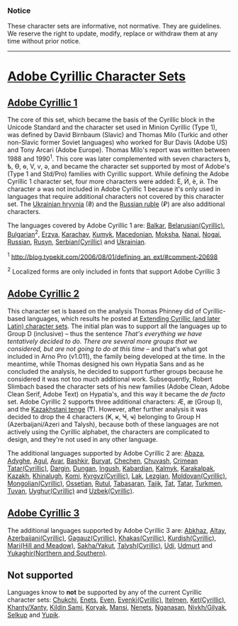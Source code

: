 ### Notice

These character sets are informative, not normative. They are guidelines.
We reserve the right to update, modify, replace or withdraw them at any time without prior notice.

---

# [Adobe Cyrillic Character Sets](http://adobe-type-tools.github.io/adobe-cyrillic-charsets)

## [Adobe Cyrillic 1](http://adobe-type-tools.github.io/adobe-cyrillic-charsets/adobe-cyrillic-1.html)

The core of this set, which became the basis of the Cyrillic block in the Unicode Standard and the character set used in Minion Cyrillic (Type 1), was defined by David Birnbaum (Slavic) and Thomas Milo (Turkic and other non-Slavic former Soviet languages) who worked for Bur Davis (Adobe US) and Tony Arcari (Adobe Europe). Thomas Milo's report was written between 1988 and 1990<sup>1</sup>. This core was later complemented with seven characters Ѣ, ѣ, Ѳ, ѳ, Ѵ, ѵ, ә, and became the character set supported by most of Adobe's (Type 1 and Std/Pro) families with Cyrillic support. While defining the Adobe Cyrillic 1 character set, four more characters were added: Ѐ, Ѝ, ѐ, ѝ. The character ә was not included in Adobe Cyrillic 1 because it's only used in languages that require additional characters not covered by this character set. The [Ukrainian hryvnia](https://en.wikipedia.org/wiki/Ukrainian_hryvnia) (₴) and the [Russian ruble](https://en.wikipedia.org/wiki/Russian_ruble) (₽) are also additional characters.

The languages covered by Adobe Cyrillic 1 are: [Balkar](http://en.wikipedia.org/wiki/Balkar_language), [Belarusian(Cyrillic)](http://en.wikipedia.org/wiki/Belarusian_alphabet), [Bulgarian](http://en.wikipedia.org/wiki/Bulgarian_language)<sup>2</sup>, [Erzya](http://en.wikipedia.org/wiki/Erzya_language), [Karachay](http://en.wikipedia.org/wiki/Karachay_language), [Kumyk](http://en.wikipedia.org/wiki/Kumyk_language), [Macedonian](http://en.wikipedia.org/wiki/Macedonian_language), [Moksha](http://en.wikipedia.org/wiki/Moksha_language), [Nanai](http://en.wikipedia.org/wiki/Nanai_language), [Nogai](http://en.wikipedia.org/wiki/Nogai_language), [Russian](http://en.wikipedia.org/wiki/Russian_language), [Rusyn](http://en.wikipedia.org/wiki/Rusyn_language), [Serbian(Cyrillic)](http://en.wikipedia.org/wiki/Serbian_Cyrillic_alphabet) and [Ukrainian](http://en.wikipedia.org/wiki/Ukrainian_language).

<sup>1</sup> http://blog.typekit.com/2006/08/01/defining_an_ext/#comment-20698

<sup>2</sup> Localized forms are only included in fonts that support Adobe Cyrillic 3

## [Adobe Cyrillic 2](http://adobe-type-tools.github.io/adobe-cyrillic-charsets/adobe-cyrillic-2.html)

This character set is based on the analysis Thomas Phinney did of Cyrillic-based languages, which results he posted at [Extending Cyrillic (and later Latin) character sets](http://blog.typekit.com/2006/08/01/defining_an_ext/). The initial plan was to support all the languages up to Group D (inclusive) – thus the sentence *That's everything we have tentatively decided to do. There are several more groups that we considered, but are not going to do at this time* – and that's what got included in Arno Pro (v1.011), the family being developed at the time. In the meantime, while Thomas designed his own Hypatia Sans and as he concluded the analysis, he decided to support further groups because he considered it was not too much additional work. Subsequently, Robert Slimbach based the character sets of his new families (Adobe Clean, Adobe Clean Serif, Adobe Text) on Hypatia's, and this way it became the *de facto* set. Adobe Cyrillic 2 supports three additional characters: Ӕ, ӕ (Group I), and the [Kazakhstani tenge](https://en.wikipedia.org/wiki/Kazakhstani_tenge) (₸). However, after further analysis it was decided to drop the 4 characters (Ҝ, ҝ, Ҹ, ҹ) belonging to Group H (Azerbaijani/Azeri and Talysh), because both of these languages are not actively using the Cyrillic alphabet, the characters are complicated to design, and they're not used in any other language.

The additional languages supported by Adobe Cyrillic 2 are: [Abaza](http://en.wikipedia.org/wiki/Abaza_language), [Adyghe](http://en.wikipedia.org/wiki/Adyghe_language), [Agul](http://en.wikipedia.org/wiki/Agul_language), [Avar](http://en.wikipedia.org/wiki/Avar_language), [Bashkir](http://en.wikipedia.org/wiki/Bashkir_language), [Buryat](http://en.wikipedia.org/wiki/Buryat_language), [Chechen](http://en.wikipedia.org/wiki/Chechen_language), [Chuvash](http://en.wikipedia.org/wiki/Chuvash_language), [Crimean Tatar(Cyrillic)](http://en.wikipedia.org/wiki/Crimean_Tatar_language#Crimean_Tatar_Cyrillic_alphabet), [Dargin](http://en.wikipedia.org/wiki/Dargin_language), [Dungan](http://en.wikipedia.org/wiki/Dungan_language), [Ingush](http://en.wikipedia.org/wiki/Ingush_language), [Kabardian](http://en.wikipedia.org/wiki/Kabardian_language), [Kalmyk](http://en.wikipedia.org/wiki/Kalmyk_language), [Karakalpak](http://en.wikipedia.org/wiki/Karakalpak_language), [Kazakh](http://en.wikipedia.org/wiki/Kazakh_language), [Khinalugh](http://en.wikipedia.org/wiki/Khinalugh_language), [Komi](http://en.wikipedia.org/wiki/Komi_language), [Kyrgyz(Cyrillic)](http://en.wikipedia.org/wiki/Kyrgyz_alphabet), [Lak](http://en.wikipedia.org/wiki/Lak_language), [Lezgian](http://en.wikipedia.org/wiki/Lezgian_language), [Moldovan(Cyrillic)](http://en.wikipedia.org/wiki/Moldovan_Cyrillic_alphabet), [Mongolian(Cyrillic)](http://en.wikipedia.org/wiki/Mongolian_language#Writing_systems), [Ossetian](http://en.wikipedia.org/wiki/Ossetian_language), [Rutul](http://en.wikipedia.org/wiki/Rutul_language), [Tabasaran](http://en.wikipedia.org/wiki/Tabasaran_language), [Tajik](http://en.wikipedia.org/wiki/Tajik_language), [Tat](http://en.wikipedia.org/wiki/Tat_language_(Caucasus)), [Tatar](http://en.wikipedia.org/wiki/Tatar_language), [Turkmen](http://en.wikipedia.org/wiki/Turkmen_language), [Tuvan](http://en.wikipedia.org/wiki/Tuvan_language), [Uyghur(Cyrillic)](http://en.wikipedia.org/wiki/Uyghur_language) and [Uzbek(Cyrillic)](http://en.wikipedia.org/wiki/Uzbek_language).

## [Adobe Cyrillic 3](http://adobe-type-tools.github.io/adobe-cyrillic-charsets/adobe-cyrillic-3.html)

The additional languages supported by Adobe Cyrillic 3 are: [Abkhaz](http://en.wikipedia.org/wiki/Abkhaz_language), [Altay](http://en.wikipedia.org/wiki/Altay_language), [Azerbaijani(Cyrillic)](http://en.wikipedia.org/wiki/Azerbaijani_alphabet), [Gagauz(Cyrillic)](http://en.wikipedia.org/wiki/Gagauz_language), [Khakas(Cyrillic)](http://en.wikipedia.org/wiki/Khakas_language), [Kurdish(Cyrillic)](http://en.wikipedia.org/wiki/Kurdish_language), [Mari(Hill and Meadow)](http://en.wikipedia.org/wiki/Mari_language), [Sakha/Yakut](http://en.wikipedia.org/wiki/Sakha_language), [Talysh(Cyrillic)](http://en.wikipedia.org/wiki/Talysh_language), [Udi](http://en.wikipedia.org/wiki/Udi_language), [Udmurt](http://en.wikipedia.org/wiki/Udmurt_language) and [Yukaghir(Northern and Southern)](http://en.wikipedia.org/wiki/Yukaghir_language).

## Not supported

Languages know to **not** be supported by any of the current Cyrillic character sets: [Chukchi](http://en.wikipedia.org/wiki/Chukchi_language), [Enets](http://en.wikipedia.org/wiki/Enets_language), [Even](http://en.wikipedia.org/wiki/Even_language), [Evenki(Cyrillic)](http://en.wikipedia.org/wiki/Evenki_language), [Itelmen](http://en.wikipedia.org/wiki/Itelmen_language), [Ket(Cyrillic)](http://en.wikipedia.org/wiki/Ket_language), [Khanty/Xanty](http://en.wikipedia.org/wiki/Khanty_language), [Kildin Sami](http://en.wikipedia.org/wiki/Kildin_Sami), [Koryak](http://en.wikipedia.org/wiki/Koryak_language), [Mansi](http://en.wikipedia.org/wiki/Mansi_language), [Nenets](http://en.wikipedia.org/wiki/Nenets_language), [Nganasan](http://en.wikipedia.org/wiki/Nganasan_language), [Nivkh/Gilyak](http://en.wikipedia.org/wiki/Nivkh_language), [Selkup](http://en.wikipedia.org/wiki/Selkup_language) and [Yupik](http://en.wikipedia.org/wiki/Yupik_languages).
